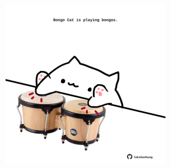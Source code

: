 <!-- built at 30/04/2024, 20:00:43 UTC -->
<p align="center">
  <img width="500" height="500" src="./ReadmeImage.svg">
</p>
